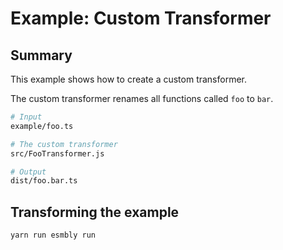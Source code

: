 # Example: Custom Transformer

## Summary
This example shows how to create a custom transformer.

The custom transformer renames all functions called `foo` to `bar`.

```sh
# Input
example/foo.ts

# The custom transformer
src/FooTransformer.js

# Output
dist/foo.bar.ts
```

## Transforming the example
```sh
yarn run esmbly run
```
